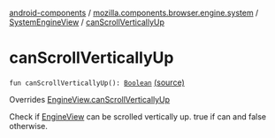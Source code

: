 [android-components](../../index.md) / [mozilla.components.browser.engine.system](../index.md) / [SystemEngineView](index.md) / [canScrollVerticallyUp](./can-scroll-vertically-up.md)

# canScrollVerticallyUp

`fun canScrollVerticallyUp(): `[`Boolean`](https://kotlinlang.org/api/latest/jvm/stdlib/kotlin/-boolean/index.html) [(source)](https://github.com/mozilla-mobile/android-components/blob/master/components/browser/engine-system/src/main/java/mozilla/components/browser/engine/system/SystemEngineView.kt#L675)

Overrides [EngineView.canScrollVerticallyUp](../../mozilla.components.concept.engine/-engine-view/can-scroll-vertically-up.md)

Check if [EngineView](../../mozilla.components.concept.engine/-engine-view/index.md) can be scrolled vertically up.
true if can and false otherwise.

